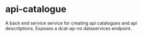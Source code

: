 # api-catalogue

A back end service service for creating api catalogues and api descritptions. Exposes a dcat-ap-no dataservices endpoint.
